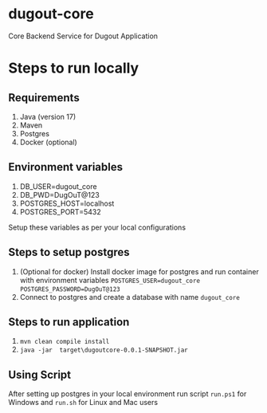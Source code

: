# dugout-core
Core Backend Service for Dugout Application

# Steps to run locally
## Requirements
1. Java (version 17)
2. Maven
3. Postgres
4. Docker (optional)

## Environment variables
1. DB_USER=dugout_core
2. DB_PWD=DugOuT@123
3. POSTGRES_HOST=localhost
4. POSTGRES_PORT=5432

Setup these variables as per your local configurations


## Steps to setup postgres
1. (Optional for docker) Install docker image for postgres and run container with environment variables `POSTGRES_USER=dugout_core` `POSTGRES_PASSWORD=DugOuT@123`
2. Connect to postgres and create a database with name `dugout_core`


## Steps to run application
1. `mvn clean compile install`
2. `java -jar  target\dugoutcore-0.0.1-SNAPSHOT.jar`

## Using Script
After setting up postgres in your local environment run script `run.ps1` for Windows and `run.sh` for Linux and Mac users

